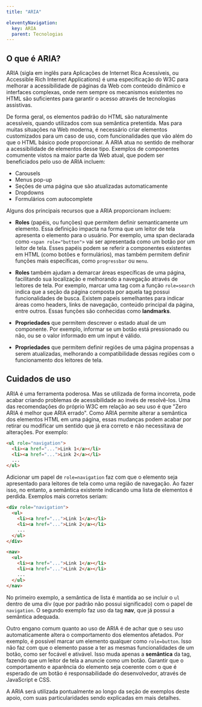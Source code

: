 ```yaml
---
title: "ARIA"

eleventyNavigation:
  key: ARIA
  parent: Tecnologias
---
```


## O que é ARIA?

ARIA (sigla em inglês para Aplicações de Internet Rica Acessíveis, ou Accessible Rich Internet Applications) é uma especificação do W3C para melhorar a acessibilidade de páginas da Web com conteúdo dinâmico e interfaces complexas, onde nem sempre os mecanismos existentes no HTML são suficientes para garantir o acesso através de tecnologias assistivas.

De forma geral, os elementos padrão do HTML são naturalmente acessíveis, quando utilizados com sua semântica pretentida. Mas para muitas situações na Web moderna, é necessário criar elementos customizados para um caso de uso, com funcionalidades que vão além do que o HTML básico pode proporcionar. A ARIA atua no sentido de melhorar a acessibilidade de elementos desse tipo. Exemplos de componentes comumente vistos na maior parte da Web atual, que podem ser beneficiados pelo uso de ARIA incluem: 

- Carousels
- Menus pop-up
- Seções de uma página que são atualizadas automaticamente
- Dropdowns
- Formulários com autocomplete

Alguns dos principais recursos que a ARIA proporcionam incluem:

- **Roles** (papéis, ou funções) que permitem definir semanticamente um elemento. Essa definição impacta na forma que um leitor de tela apresenta o elemento para o usuário. Por exemplo, uma span declarada como `<span role="button">` vai ser apresentada como um botão por um leitor de tela. Esses papéis podem se referir a componentes existentes em HTML (como botões e formulários), mas também permitem definir funções mais específicas, como `progressbar` ou `menu`.

- **Roles** também ajudam a demarcar áreas específicas de uma página, facilitando sua localização e melhorando a navegação através de leitores de tela. Por exemplo, marcar uma tag com a função `role=search` indica que a seção da página composta por aquela tag possui funcionalidades de busca. Existem papeis semelhantes para indicar áreas como headers, links de navegação, conteúdo principal da página, entre outros. Essas funções são conhecidas como **landmarks**.

- **Propriedades** que permitem descrever o estado atual de um componente. Por exemplo, informar se um botão está pressionado ou não, ou se o valor informado em um input é válido.

- **Propriedades** que permitem definir regiões de uma página propensas a serem atualizadas, melhorando a compatibilidade dessas regiões com o funcionamento dos leitores de tela.

## Cuidados de uso

ARIA é uma ferramenta poderosa. Mas se utilizada de forma incorreta, pode acabar criando problemas de acessibilidade ao invés de resolvê-los. Uma das recomendações do próprio W3C em relação ao seu uso é que "Zero ARIA é melhor que ARIA errado". Como ARIA permite alterar a semântica dos elementos HTML em uma página, essas mudanças podem acabar por retirar ou modificar um sentido que já era correto e não necessitava de alterações. Por exemplo:

```html
<ul role="navigation">
  <li><a href="...">Link 1</a></li>
  <li><a href="...">Link 2</a></li>
  ...
</ul>
```

Adicionar um papel de `role=navigation` faz com que o elemento seja apresentado para leitores de tela como uma região de navegação. Ao fazer isso, no entanto, a semântica existente indicando uma lista de elementos é perdida. Exemplos mais corretos seriam:

```html
<div role="navigation">
  <ul>
    <li><a href="...">Link 1</a></li>
    <li><a href="...">Link 2</a></li>
    ...
  </ul>
</div>
```

```html
<nav>
  <ul>
    <li><a href="...">Link 1</a></li>
    <li><a href="...">Link 2</a></li>
    ...
  </ul>
</nav>
```

No primeiro exemplo, a semântica de lista é mantida ao se incluir o `ul` dentro de uma div (que por padrão não possui significado) com o papel de `navigation`. O segundo exemplo faz uso da tag **nav**, que já possui a semântica adequada.

Outro engano comum quanto ao uso de ARIA é de achar que o seu uso automaticamente altera o comportamento dos elementos afetados. Por exemplo, é possível marcar um elemento qualquer como `role=button`.  Isso não faz com que o elemento passe a ter as mesmas funcionalidades de um botão, como ser focável e ativável. Isso muda apenas a **semântica** da tag, fazendo que um leitor de tela a anuncie como um botão. Garantir que o comportamento e aparência do elemento seja coerente com o que é esperado de um botão é responsabilidade do desenvolvedor, através de JavaScript e CSS.

A ARIA será utilizada pontualmente ao longo da seção de exemplos deste apoio, com suas particularidades sendo explicadas em mais detalhes.